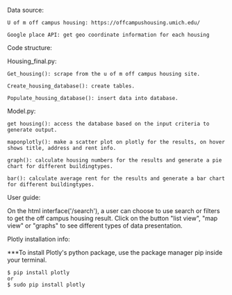 Data source:
	
	U of m off campus housing: https://offcampushousing.umich.edu/
	
	Google place API: get geo coordinate information for each housing

Code structure:

Housing_final.py: 

	Get_housing(): scrape from the u of m off campus housing site.
	
	Create_housing_database(): create tables.
	
	Populate_housing_database(): insert data into database.

Model.py: 

	get housing(): access the database based on the input criteria to generate output. 
	
	maponplotly(): make a scatter plot on plotly for the results, on hover shows title, address and rent info.
	
	graph(): calculate housing numbers for the results and generate a pie chart for different buildingtypes.
	
	bar(): calculate average rent for the results and generate a bar chart for different buildingtypes.

User guide:

On the html interface('/search'), a user can choose to use search or filters to get the off campus housing result. Click on the button "list view", "map view" or "graphs" to see different types of data presentation.

Plotly installation info:


***To install Plotly's python package, use the package manager pip inside your terminal.
	
	$ pip install plotly 
	or 
	$ sudo pip install plotly 
